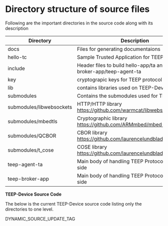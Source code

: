 # Directory structure of source files

Following are the important directories in the source code along with its description

| Directory| Description|
| ------ | ------ |
| docs | Files for generating documentaions |
| hello-tc | Sample Trusted Application for TEEP Protocol |
| include | Header files to build hello-app/ta and teep-broker-app/teep-agent-ta | 
| key | cryptograpic keys for TEEP protocol |
| lib | contains libraries used on TEEP-Device |
| submodules |Contains the submodules used for TEEP-Device |
| submodules/libwebsockets | HTTP/HTTP library https://github.com/warmcat/libwebsockets |
| submodules/mbedtls | Cryptographic library  https://github.com/ARMmbed/mbed-crypto |
| submodules/QCBOR | CBOR library  https://github.com/laurencelundblade/QCBOR.git |
| submodules/t_cose | COSE library  https://github.com/laurencelundblade/t_cose.git |
| teep-agent-ta | Main body of handling TEEP Protocol on TEE side |
| teep-broker-app | Main body of handling TEEP Protocol on Linux side |

**TEEP-Device Source Code**

The below is the current TEEP-Device source code listing only the directories to one level.

DYNAMIC_SOURCE_UPDATE_TAG